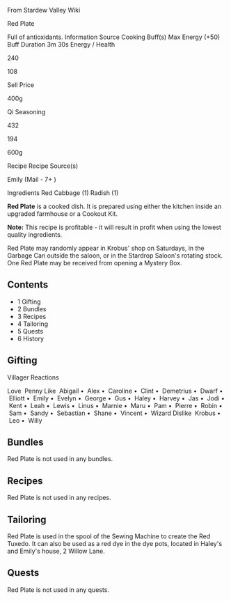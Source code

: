 From Stardew Valley Wiki

Red Plate

Full of antioxidants. Information Source Cooking Buff(s) Max Energy (+50) Buff Duration 3m 30s Energy / Health

240

108

Sell Price

400g

Qi Seasoning

432

194

600g

Recipe Recipe Source(s)

Emily (Mail - 7+ )

Ingredients Red Cabbage (1) Radish (1)

**Red Plate** is a cooked dish. It is prepared using either the kitchen inside an upgraded farmhouse or a Cookout Kit.

**Note:** This recipe is profitable - it will result in profit when using the lowest quality ingredients.

Red Plate may randomly appear in Krobus' shop on Saturdays, in the Garbage Can outside the saloon, or in the Stardrop Saloon's rotating stock. One Red Plate may be received from opening a Mystery Box.

## Contents

- 1 Gifting
- 2 Bundles
- 3 Recipes
- 4 Tailoring
- 5 Quests
- 6 History

## Gifting

Villager Reactions

Love  Penny Like  Abigail •  Alex •  Caroline •  Clint •  Demetrius •  Dwarf •  Elliott •  Emily •  Evelyn •  George •  Gus •  Haley •  Harvey •  Jas •  Jodi •  Kent •  Leah •  Lewis •  Linus •  Marnie •  Maru •  Pam •  Pierre •  Robin •  Sam •  Sandy •  Sebastian •  Shane •  Vincent •  Wizard Dislike  Krobus •  Leo •  Willy

## Bundles

Red Plate is not used in any bundles.

## Recipes

Red Plate is not used in any recipes.

## Tailoring

Red Plate is used in the spool of the Sewing Machine to create the Red Tuxedo. It can also be used as a red dye in the dye pots, located in Haley's and Emily's house, 2 Willow Lane.

## Quests

Red Plate is not used in any quests.